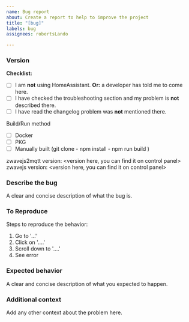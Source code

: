 ```yaml
---
name: Bug report
about: Create a report to help to improve the project
title: "[bug]"
labels: bug
assignees: robertsLando

---
```


<!--
  🚨🚨🚨 STOP! STOP! STOP! 🚨🚨🚨
  Before opening an issue, please read and follow these steps:

  1. Are you using HomeAssistant?
  If yes, please open your issue at https://github.com/home-assistant/core/issues
  UNLESS a developer told you to come here.

  2. Check the troubleshooting section if your problem is described there:
  https://zwave-js.github.io/zwavejs2mqtt/#/troubleshooting/bug_report

  3. Check the changelog if your problem was already fixed recently.
  https://github.com/zwave-js/zwavejs2mqtt/blob/master/CHANGELOG.md
  We cannot provide support if you are not using the latest version.

  4. Make sure to provide the necessary information, as described here:
  https://zwave-js.github.io/zwavejs2mqtt/#/troubleshooting/bug_report
  
  If you are using HomeAssistant, this is how you do it:
  Home Assistant -> settings -> Integrations -> Z-Wave JS -> Configure -> Create dump -> zip the json file and post it here.

  🙏🏻🙏🏻🙏🏻 Thanks, now onto your issue:
-->

### Version

**Checklist:**

- [ ] I am **not** using HomeAssistant. **Or:** a developer has told me to come here.
- [ ] I have checked the troubleshooting section and my problem is **not** described there.
- [ ] I have read the changelog problem was **not** mentioned there.

Build/Run method

- [ ] Docker
- [ ] PKG
- [ ] Manually built (git clone - npm install - npm run build )

zwavejs2mqtt version: <version here, you can find it on control panel>
zwavejs version: <version here, you can find it on control panel>

### Describe the bug

A clear and concise description of what the bug is.

### To Reproduce

Steps to reproduce the behavior:

1. Go to '...'
2. Click on '....'
3. Scroll down to '....'
4. See error

### Expected behavior

A clear and concise description of what you expected to happen.

### Additional context

Add any other context about the problem here.
